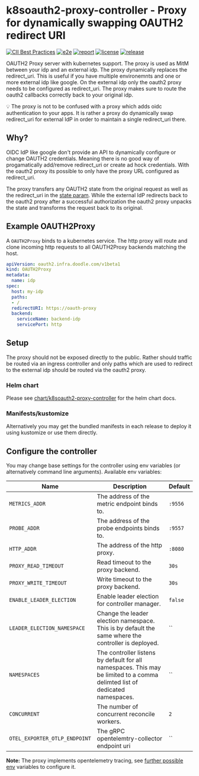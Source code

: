# k8soauth2-proxy-controller - Proxy for dynamically swapping OAUTH2 redirect URI

[![CII Best Practices](https://bestpractices.coreinfrastructure.org/projects/5738/badge)](https://bestpractices.coreinfrastructure.org/projects/5738)
[![e2e](https://github.com/DoodleScheduling/k8soauth2-proxy-controller/workflows/e2e/badge.svg)](https://github.com/DoodleScheduling/k8soauth2-proxy-controller/actions)
[![report](https://goreportcard.com/badge/github.com/DoodleScheduling/k8soauth2-proxy-controller)](https://goreportcard.com/report/github.com/DoodleScheduling/k8soauth2-proxy-controller)
[![license](https://img.shields.io/github/license/DoodleScheduling/k8soauth2-proxy-controller.svg)](https://github.com/DoodleScheduling/k8soauth2-proxy-controller/blob/master/LICENSE)
[![release](https://img.shields.io/github/release/DoodleScheduling/k8soauth2-proxy-controller/all.svg)](https://github.com/DoodleScheduling/k8soauth2-proxy-controller/releases)

OAUTH2 Proxy server with kubernetes support.
The proxy is used as MitM between your idp and an external idp. The proxy dynamically replaces the redirect_uri.
This is useful if you have multiple environemnts and one or more external idp like google.
On the external idp only the oauth2 proxy needs to be configured as redirect_uri.
The proxy makes sure to route the oauth2 callbacks correctly back to your original idp.

💡 The proxy is not to be confused with a proxy which adds oidc authentication to your apps. It is rather a proxy do dynamically swap redirect_uri for external IdP in order to maintain a single redirect_uri there.

## Why?
OIDC IdP like google don't provide an API to dynamically configure or change OAUTH2 credentials. Meaning there
is no good way of progamatically add/remove redirect_uri or create ad hock credentials.
With the oauth2 proxy its possible to only have the proxy URL configured as redirect_uri.

The proxy transfers any OAUTH2 state from the original request as well as the redirect_uri in the [state param](https://datatracker.ietf.org/doc/html/rfc6749#section-4.1.1).
While the external IdP redirects back to the oauth2 proxy after a successful authorization the oauth2 proxy unpacks the state and transforms the request back to its original.


## Example OAUTH2Proxy

A `OAUTH2Proxy` binds to a kubernetes service.
The http proxy will route and clone incoming http requests to all OAUTH2Proxy backends matching the host.

```yaml
apiVersion: oauth2.infra.doodle.com/v1beta1
kind: OAUTH2Proxy
metadata:
  name: idp
spec:
  host: my-idp
  paths:
  - /
  redirectURI: https://oauth-proxy
  backend:
    serviceName: backend-idp
    servicePort: http
```

## Setup

The proxy should not be exposed directly to the public. Rather should traffic be routed via an ingress controller
and only paths which are used to redirect to the external idp should be routed via the oauth2 proxy.

### Helm chart

Please see [chart/k8soauth2-proxy-controller](https://github.com/DoodleScheduling/k8soauth2-proxy-controller) for the helm chart docs.

### Manifests/kustomize

Alternatively you may get the bundled manifests in each release to deploy it using kustomize or use them directly.

## Configure the controller

You may change base settings for the controller using env variables (or alternatively command line arguments).
Available env variables:

| Name  | Description | Default |
|-------|-------------| --------|
| `METRICS_ADDR` | The address of the metric endpoint binds to. | `:9556` |
| `PROBE_ADDR` | The address of the probe endpoints binds to. | `:9557` |
| `HTTP_ADDR` | The address of the http proxy. | `:8080` |
| `PROXY_READ_TIMEOUT` | Read timeout to the proxy backend. | `30s` |
| `PROXY_WRITE_TIMEOUT` | Write timeout to the proxy backend. | `30s` |
| `ENABLE_LEADER_ELECTION` | Enable leader election for controller manager. | `false` |
| `LEADER_ELECTION_NAMESPACE` | Change the leader election namespace. This is by default the same where the controller is deployed. | `` |
| `NAMESPACES` | The controller listens by default for all namespaces. This may be limited to a comma delimted list of dedicated namespaces. | `` |
| `CONCURRENT` | The number of concurrent reconcile workers.  | `2` |
| `OTEL_EXPORTER_OTLP_ENDPOINT` | The gRPC opentelemtry-collector endpoint uri | `` |

**Note:** The proxy implements opentelemetry tracing, see [further possible env](https://opentelemetry.io/docs/reference/specification/sdk-environment-variables/) variables to configure it.
